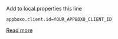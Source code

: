 Add to local.properties this line
```
appboxo.client.id=YOUR_APPBOXO_CLIENT_ID
```

[Read more](https://github.com/Appboxo/android-sdk-packages)